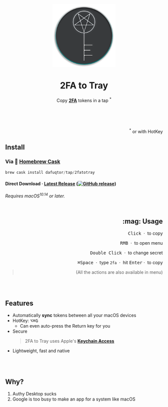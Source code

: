 <div align="center">
  <img src="icons/icon256.png" width="200" height="200">
	<h1>2FA to Tray</h1>
	<p>
		Copy <b><a target="_blank" href="//en.wikipedia.org/wiki/Multi-factor_authentication">2FA</a></b> tokens in a tap <sup>*</sup>
	</p>
	<br>
	<br>
	<br>
	<p align="right">
		<sup>*</sup> or with HotKey
	</p>
</div>

## Install

### Via :beer: [Homebrew Cask](//brew.sh)

```powershell
brew cask install dafuqtor/tap/2fatotray
```

#### Direct Download · **[Latest Release](//github.com/DaFuqtor/2FAtoTray/releases/latest/download/2FAtoTray.zip) ([![GitHub release](https://img.shields.io/github/release/dafuqtor/2fatotray?label=%20&color=gray)](//github.com/DaFuqtor/2FAtoTray/releases))**

*Requires macOS<sup>10.14</sup> or later.*

<br>

<h2 align="right">:mag: Usage</h2>
<p align="right"><kbd>Click</kbd> &nbsp·&nbsp to copy</p>
<p align="right"><kbd>RMB</kbd> &nbsp·&nbsp to open menu</p>
<p align="right"><kbd>Double Click</kbd> &nbsp·&nbsp to change secret</p>
<p align="right"><kbd>⌘</kbd><kbd>Space</kbd> &nbsp·&nbsp type <code>2fa</code> &nbsp·&nbsp hit <kbd>Enter</kbd>&nbsp·&nbsp to copy</p>
<blockquote align="right">
	<p>(All the actions are also available in menu)</p>
</blockquote>

<br>
<br>

## Features

- Automatically **sync** tokens between all your macOS devices
- HotKey: <kbd>⌥</kbd><kbd>⌘</kbd><kbd>G</kbd>
  - Can even auto-press the Return key for you
- Secure
	> 2FA to Tray uses Apple's [**Keychain Access**](https://en.wikipedia.org/wiki/Keychain_(software))
- Lightweight, fast and native

<br>

<br>

## Why?

1. Authy Desktop sucks
2. Google is too busy to make an app for a system like macOS